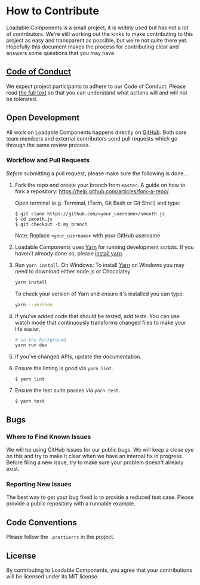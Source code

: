 # How to Contribute

Loadable Components is a small project, it is widely used but has not a lot of contributors. We're still working out the kinks to make contributing to this project as easy and transparent as possible, but we're not quite there yet. Hopefully this document makes the process for contributing clear and answers some questions that you may have.

## [Code of Conduct](https://github.com/smooth-code/smooth.js/blob/master/CODE_OF_CONDUCT.md)

We expect project participants to adhere to our Code of Conduct. Please read [the full text](https://github.com/smooth-code/smooth.js/blob/master/CODE_OF_CONDUCT.md) so that you can understand what actions will and will not be tolerated.

## Open Development

All work on Loadable Components happens directly on [GitHub](/). Both core team members and external contributors send pull requests which go through the same review process.

### Workflow and Pull Requests

_Before_ submitting a pull request, please make sure the following is done…

1.  Fork the repo and create your branch from `master`. A guide on how to fork a repository: https://help.github.com/articles/fork-a-repo/

    Open terminal (e.g. Terminal, iTerm, Git Bash or Git Shell) and type:

    ```sh-session
    $ git clone https://github.com/<your_username>/smooth.js
    $ cd smooth.js
    $ git checkout -b my_branch
    ```

    Note: Replace `<your_username>` with your GitHub username

2.  Loadable Components uses [Yarn](https://code.fb.com/web/yarn-a-new-package-manager-for-javascript/) for running development scripts. If you haven't already done so, please [install yarn](https://yarnpkg.com/en/docs/install).

3.  Run `yarn install`. On Windows: To install [Yarn](https://yarnpkg.com/en/docs/install#windows-tab) on Windows you may need to download either node.js or Chocolatey<br />

    ```sh
    yarn install
    ```

    To check your version of Yarn and ensure it's installed you can type:

    ```sh
    yarn --version
    ```

4.  If you've added code that should be tested, add tests. You can use watch mode that continuously transforms changed files to make your life easier.

    ```sh
    # in the background
    yarn run dev
    ```

5.  If you've changed APIs, update the documentation.

6.  Ensure the linting is good via `yarn lint`.

    ```sh-session
    $ yarn lint
    ```

7.  Ensure the test suite passes via `yarn test`.

    ```sh-session
    $ yarn test
    ```

## Bugs

### Where to Find Known Issues

We will be using GitHub Issues for our public bugs. We will keep a close eye on this and try to make it clear when we have an internal fix in progress. Before filing a new issue, try to make sure your problem doesn't already exist.

### Reporting New Issues

The best way to get your bug fixed is to provide a reduced test case. Please provide a public repository with a runnable example.

## Code Conventions

Please follow the `.prettierrc` in the project.

## License

By contributing to Loadable Components, you agree that your contributions will be licensed under its MIT license.
